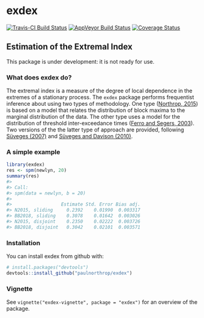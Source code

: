 
<!-- README.md is generated from README.Rmd. Please edit that file -->
exdex
=====

[![Travis-CI Build Status](https://travis-ci.org/paulnorthrop/exdex.svg?branch=master)](https://travis-ci.org/paulnorthrop/exdex) [![AppVeyor Build Status](https://ci.appveyor.com/api/projects/status/github/paulnorthrop/exdex?branch=master&svg=true)](https://ci.appveyor.com/project/paulnorthrop/exdex) [![Coverage Status](https://codecov.io/github/paulnorthrop/exdex/coverage.svg?branch=master)](https://codecov.io/github/paulnorthrop/exdex?branch=master)

Estimation of the Extremal Index
--------------------------------

This package is under development: it is not ready for use.

### What does exdex do?

The extremal index is a measure of the degree of local dependence in the extremes of a stationary process. The `exdex` package performs frequentist inference about using two types of methodology. One type ([Northrop, 2015](https://doi.org/10.1007/s10687-015-0221-5)) is based on a model that relates the distribution of block maxima to the marginal distribution of the data. The other type uses a model for the distribution of threshold inter-exceedance times ([Ferro and Segers, 2003](https://doi.org/10.1111/1467-9868.00401)). Two versions of the the latter type of approach are provided, following [Süveges (2007)](https://doi.org/10.1007/s10687-007-0034-2) and [Süveges and Davison (2010)](https://doi.org/10.1214/09-AOAS292).

### A simple example

``` r
library(exdex)
res <- spm(newlyn, 20)
summary(res)
#> 
#> Call:
#> spm(data = newlyn, b = 20)
#> 
#>                  Estimate Std. Error Bias adj.
#> N2015, sliding     0.2392    0.01990  0.003317
#> BB2018, sliding    0.3078    0.01642  0.003026
#> N2015, disjoint    0.2350    0.02222  0.003726
#> BB2018, disjoint   0.3042    0.02101  0.003571
```

### Installation

You can install exdex from github with:

``` r
# install.packages("devtools") 
devtools::install_github("paulnorthrop/exdex")
```

### Vignette

See `vignette("exdex-vignette", package = "exdex")` for an overview of the package.
